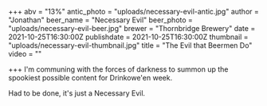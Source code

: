 +++
abv = "13%"
antic_photo = "uploads/necessary-evil-antic.jpg"
author = "Jonathan"
beer_name = "Necessary Evil"
beer_photo = "uploads/necessary-evil-beer.jpg"
brewer = "Thornbridge Brewery"
date = 2021-10-25T16:30:00Z
publishdate = 2021-10-25T16:30:00Z
thumbnail = "uploads/necessary-evil-thumbnail.jpg"
title = "The Evil that Beermen Do"
video = ""

+++
I'm communing with the forces of darkness to summon up the spookiest possible content for Drinkowe'en week.

Had to be done, it's just a Necessary Evil. 